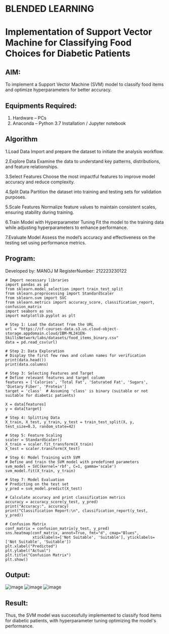 # BLENDED LEARNING
# Implementation of Support Vector Machine for Classifying Food Choices for Diabetic Patients

## AIM:
To implement a Support Vector Machine (SVM) model to classify food items and optimize hyperparameters for better accuracy.

## Equipments Required:
1. Hardware – PCs
2. Anaconda – Python 3.7 Installation / Jupyter notebook

## Algorithm
1.Load Data
 Import and prepare the dataset to initiate the analysis workflow.

2.Explore Data
  Examine the data to understand key patterns, distributions, and feature relationships.

3.Select Features
  Choose the most impactful features to improve model accuracy and reduce complexity.

4.Split Data
  Partition the dataset into training and testing sets for validation purposes.

5.Scale Features
  Normalize feature values to maintain consistent scales, ensuring stability during training.

6.Train Model with Hyperparameter Tuning
  Fit the model to the training data while adjusting hyperparameters to enhance performance.

7.Evaluate Model
  Assess the model’s accuracy and effectiveness on the testing set using performance metrics.


## Program:

Developed by: MANOJ M
RegisterNumber:  212223230122
```
# Import necessary libraries
import pandas as pd
from sklearn.model_selection import train_test_split
from sklearn.preprocessing import StandardScaler
from sklearn.svm import SVC
from sklearn.metrics import accuracy_score, classification_report, confusion_matrix
import seaborn as sns
import matplotlib.pyplot as plt

# Step 1: Load the dataset from the URL
url = "https://cf-courses-data.s3.us.cloud-object-storage.appdomain.cloud/IBM-ML241EN-SkillsNetwork/labs/datasets/food_items_binary.csv"
data = pd.read_csv(url)

# Step 2: Data Exploration
# Display the first few rows and column names for verification
print(data.head())
print(data.columns)

# Step 3: Selecting Features and Target
# Define relevant features and target column
features = ['Calories', 'Total Fat', 'Saturated Fat', 'Sugars', 'Dietary Fiber', 'Protein']
target = 'class'  # Assuming 'class' is binary (suitable or not suitable for diabetic patients)

X = data[features]
y = data[target]

# Step 4: Splitting Data
X_train, X_test, y_train, y_test = train_test_split(X, y, test_size=0.3, random_state=42)

# Step 5: Feature Scaling
scaler = StandardScaler()
X_train = scaler.fit_transform(X_train)
X_test = scaler.transform(X_test)

# Step 6: Model Training with SVM
# Define and train the SVM model with predefined parameters
svm_model = SVC(kernel='rbf', C=1, gamma='scale')
svm_model.fit(X_train, y_train)

# Step 7: Model Evaluation
# Predicting on the test set
y_pred = svm_model.predict(X_test)

# Calculate accuracy and print classification metrics
accuracy = accuracy_score(y_test, y_pred)
print("Accuracy:", accuracy)
print("Classification Report:\n", classification_report(y_test, y_pred))

# Confusion Matrix
conf_matrix = confusion_matrix(y_test, y_pred)
sns.heatmap(conf_matrix, annot=True, fmt="d", cmap="Blues", 
            xticklabels=['Not Suitable', 'Suitable'], yticklabels=['Not Suitable', 'Suitable'])
plt.xlabel("Predicted")
plt.ylabel("Actual")
plt.title("Confusion Matrix")
plt.show()

```


## Output:
![image](https://github.com/user-attachments/assets/479d930e-bd37-473c-b9bb-673810ce51ec)
![image](https://github.com/user-attachments/assets/7033653e-7996-4727-a1bf-96d2106eead2)
![image](https://github.com/user-attachments/assets/90fdb111-ff7c-43fe-8f06-82eb29a98982)


## Result:
Thus, the SVM model was successfully implemented to classify food items for diabetic patients, with hyperparameter tuning optimizing the model's performance.
